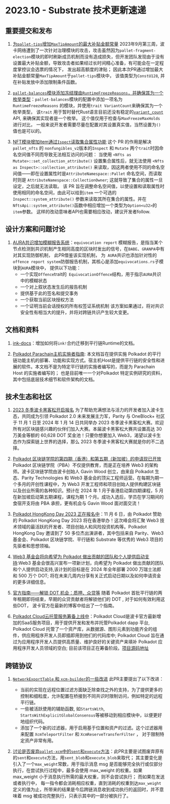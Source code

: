 # 2023.10 - Substrate 技术更新速递

## 重要提交和发布

1. [为`pallet-tips`增加`MaxTipAmount`的最大补贴金额常量](https://github.com/paritytech/polkadot-sdk/pull/1709)  2023年9月第三周，波卡网络遭到了一次针对治理模块的攻击，攻击虽然因为`pallet-fragment-election`模块的即时刷新成员机制而没有造成损失，但开发团队发现由于没有设置最大补贴金额，导致攻击者如果经过长时间精心准备，有可能会在一定程度掌控议会选票的情况下， 发出超高额度的津贴； 因此本次PR通过增加最大补贴金额常量`MaxTipAmount`于`pallet-tips`模块中， 该值类型为`ConstU128`, 并在补贴发放中添加限制条件函数。

2. [`pallet-balances`模块添加冻结理由`RuntimeFreezeReasons`，并确保其为一个枚举类型](https://github.com/paritytech/polkadot-sdk/pull/1900)：`pallet-balances`模块的配置中添加一项名为`RuntimeFreezeReasons` 的模块，并使用`trait VariantCount`来确保其为一个枚举类型， 该`trait` 用于暂时替代Rust语言目前还没有稳定的[`variant_count`](https://doc.rust-lang.org/std/mem/fn.variant_count.html) API, 来确保其实现者是一个枚举。 这个值仅用于检查与`MaxFreezeMaxHolds`  进行对比， 一般来说开发者需要尽量在配置对其设置真实值，当然设置为`()`值也是可以的。

3. [NFT模块增加item通过`Ispect`读取集合属性功能](https://github.com/paritytech/polkadot-sdk/pull/1914) 这个 PR 的作用是解决 `pallet_nfts` 的 `nonfungibles_v2`版本的`Inspect`  和 `Mutate` 两个`trait`时因命名空间值不同而导致无法相互访问的问题： 当使用 `<Nfts as Mutate>::set_collection_attribute()` 设置集合属性后，就无法使用 `<Nfts as Inspect>::collection_attribute()` 来读取，因这两者使用不同的命名空间值——即在设置属性时是`AttributeNamespace::Pallet` 命名空间，而读取时则是 `AttributeNamespace::CollectionOwner`; 这就导致了集合的属性一旦设定，之后就无法读取。 该 PR 旨在调整命名空间值，以使设置和读取属性时使用相同的命名空间，由此可以给到`item` 一个可选的 `Inspect::system_attribute()` 参数来读取其所在集合的属性。并在`NftsApi::system_attribute()`函数中相应增加一个类型为`Option<u32>`的 `item`参数。 这样的改动意味者API也需要相应改动，建议开发者follow.



## 设计方案和问题讨论

1. [AURA共识增加模糊报告系统](https://github.com/paritytech/polkadot-sdk/pull/1766)：`equivocation report` 模糊报告，是指当某个节点检测到共识机制产生相同高度的区块时发出的信号，在`BABE`、`GRANPA`中有对其实现防御机制， 此PR借鉴该实现机制， 为` AURA`共识也添加针对性的`offence report system`防御报告机制，其核心是添加`equivocations.rs`子模块到`AURA`模块中， 提供以下功能：
    - 一个实现`Offence`trait的` EquivocationOffence`结构，用于指示`AURA`共识中的模糊状态
    - 一个对上叙状态发生后的报告机制
    - 提供基于此的签名和提交事务
    - 一个获取当前区块授权方法
    - 一个证明当前会话授权的所有权签证系统机制
该方案如果通过，将对共识安全性有相当大的提升，并将对跨链共识产生较大变更。

## 文档和资料

1. [ink-docs](https://github.com/paritytech/ink-docs/pull/282/files)：增加如何将`ink!`合约迁移到平行链Runtime的文档。 

2. [Polkadot Parachain主机实施者指南](https://paritytech.github.io/polkadot-sdk/book/index.html):  本文档旨在提供实施 Polkadot 的平行链功能主机的部署、功能和实现方式。宿主机Host是提供平行链的安全性和进展的软件。本文档不是为特定平行链的实施者编写的，而是为 Parachain Host 的实施者编写的； 也是目前唯一一个对Polkadot 特定实例研究的资料，其中包括底层技术细节和软件架构的文档。


## 技术生态和社区

1. [2023 冬季波卡黑客松开启报名](https://mp.weixin.qq.com/s/3bMbyhsmbW4woVCug4_PwA) 为了帮助充满想法与活力的开发者加入波卡生态，共同成为引领 Polkadot 2.0 未来发展主力军，Parity 与 OneBlock+ 社区于 11 月 1 日至 2024 年 1 月 14 日共同举办 2023 冬季波卡黑客松大赛。欢迎所有对区块链感兴趣的伙伴们加入大赛。本届波卡黑客松大赛共设置高达 30 万美金等额的 60,628 DOT 奖金池！只要你想要加入 Web3，渴望以波卡生态作为探索链上世界的选择，那么 2023 冬季波卡黑客松大赛就是你的不二选择。

2. [Polkadot 区块链学院的第四期（香港）和第五期（新加坡）的申请现已开放](http://dot.li/pba-4-5-oneblock-wechat) Polkadot 区块链学院（PBA）不仅提供教育，而是正在培养 Web3 的架构师。波卡区块链学院由波卡创始人 Gavin Wood 创立，由来自 Polkadot 生态、Parity Technologies 和 Web3 基金会的顶尖工程师运营。在每期为期一个多月的开创性课程中，为 Web3 开发工程师和项目创始人提供构建区块链以及创业所需的各种知识。预计在 2024 年 1 月于香港启动第四期课程，5 月在新加坡启动第五期课程，课程为期 1 个月。成功入选后，学员在学习期间的食宿开支将由 PBA 承担，更有机会与 Gavin Wood 面对面交流！

3. [Polkadot HongKong Day 2023 正在报名中](https://hkweb3month.com/tickets)：11 月 6 日，由 Polkadot 赞助的 Polkadot HongKong Day 2023 将在香港举办！这次峰会将汇聚 Web3 技术领域的最活跃的开发者、项目创始人和风险投资机构等。Polkadot HongKong Day 邀请到了 50 多位杰出演讲者，其中包括来自 Parity、Web3 基金会、Polkadot 区块链学院、平行链和 Substrate 等优秀的 Web3 项目的先驱者和思想领袖。

4. [Web3 基金会将向希望为 Polkadot 做出贡献的团队和个人提供启动支持](https://mp.weixin.qq.com/s/2EKCPFkoR4qwYms8YsXeqA):Web3 基金会很高兴宣布一项新计划，向希望为 Polkadot 做出贡献的团队和个人提供启动支持,该计划的目标是在 2024 年全年部署 2000 万瑞士法郎和 500 万个 DOT; 将在未来几周内分享有关正式启动日期以及如何申请资金的更多详细信息。

5. [官方指南——解锁 DOT 机会：质押、众贷等](https://polkadot.network/blog/unlocking-dot-opportunities-staking-crowdloans-and-more) 随着 Polkadot 首批平行链的两年租期即将结束，早期的众贷贡献者将解锁他们的 DOT , 对于如何有效利用这些DOT， 波卡官方在最新的博客中给出了一个指南。

6. [Polkadot Cloud云托管服务筹备上线中](https://polkadot.cloud)：Polkadot Cloud是波卡官方最新增加的SaaS服务项目，用于提供开发和发布并托管Polkadot dapp 平台,  Polkadot Cloud 托管了一个资产库，从数据源、图形元素到功能齐全的组件，供应用程序开发人员即插即用到他们的代码库中; Polkadot Cloud 旨在通过为应用程序开发人员提供高质量、维护良好的关键资产来填补 Polkadot 应用程序开发人员领域的空白; 目前该项目正在筹备阶段。[项目源码地址](https://github.com/paritytech/polkadot-cloud)


## 跨链协议

1. [`NetworkExportTable` 和 `xcm-builder`的一些改进](https://github.com/paritytech/polkadot-sdk/pull/1848) 此PR主要提出了以下改进：
    - 当前的实现在远程位置过滤方面缺乏除查找之外的支持，为了提供更多的控制和细粒度，允许配置在桥接到不同共识时限制访问，例如特定的远程平行链。
    - 一些被活跃使用的辅助函数, 如`StartsWith`, `StartsWithExplicitGlobalConsensus`等被移动到相应模块中，以便更好地组织代码。
    - 添加了一个新的过滤器，用于启用基于位置和资产的过滤。这个过滤器用来配置 `XcmTeleportFilter`  和 `XcmReserveTransferFilter` ， 对于限制特定资产非常有用。


2. [讨论是否废弃`pallet-xcm`中的`sent`和`execute`方法](https://github.com/paritytech/polkadot-sdk/pull/1798)：此PR主要是试图废弃原有的`sent`和`execute`方法，用`sent_blob`和`execute_blob`来取代； 其主要变化是引入了一个`max_weight`常数，用于指示消息 msg 是否能够完全执行或仅部分执行，在尝试执行过程中，最多会使用 max_weight 的权重。如果 max_weight 小于消息执行所需的最大权重，则不会尝试执行； 而如果在发送或者执行中， 每一指令都会消耗相应权重，直到消耗的权重到达`max_weight`定义的值为止，所带来的结果是今后跨链消息收到成功执行的返回时，并不意味着 msg 被成功完整执行，只表示其中的一部分被执行了。

